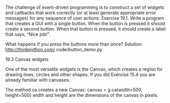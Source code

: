The challenge of event-driven programming is to construct a set of widgets and callbacks that work correctly (or at least generate appropriate error messages) for any sequence of user actions. Exercise 19.1. Write a program that creates a GUI with a single button. When the button is pressed it should create a second button. When that button is pressed, it should create a label that says, “Nice job!”.

What happens if you press the buttons more than once? Solution: http://thinkpython.com/ code/button_demo.py

19.3 Canvas widgets

One of the most versatile widgets is the Canvas, which creates a region for drawing lines, circles and other shapes. If you did Exercise 15.4 you are already familiar with canvases.

The method ca creates a new Canvas: canvas = g.ca(width=500, height=500) width and height are the dimensions of the canvas in pixels.